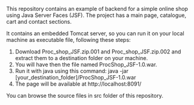 This repository contains an example of backend for a simple online shop using Java Server Faces (JSF).
The project has a main page, catalogue, cart and contact sections.

It contains an embedded Tomcat server, so you can run it on your local machine as executable file, following these steps:

1) Download Proc_shop_JSF.zip.001 and Proc_shop_JSF.zip.002 and extract them to a destination folder on your machine.
2) You will have then the file named ProcShop_JSF-1.0.war.
3) Run it with java using this command: java -jar [your_destination_folder]/ProcShop_JSF-1.0.war
4) The page will be available at http://localhost:8091/

You can browse the source files in src folder of this repository.
